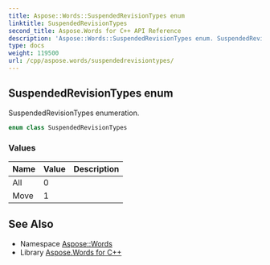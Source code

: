 ```yaml
---
title: Aspose::Words::SuspendedRevisionTypes enum
linktitle: SuspendedRevisionTypes
second_title: Aspose.Words for C++ API Reference
description: 'Aspose::Words::SuspendedRevisionTypes enum. SuspendedRevisionTypes enumeration in C++.'
type: docs
weight: 119500
url: /cpp/aspose.words/suspendedrevisiontypes/
---
```

## SuspendedRevisionTypes enum


SuspendedRevisionTypes enumeration.

```cpp
enum class SuspendedRevisionTypes
```

### Values

| Name | Value | Description |
| --- | --- | --- |
| All | 0 |  |
| Move | 1 |  |

## See Also

* Namespace [Aspose::Words](../)
* Library [Aspose.Words for C++](../../)
